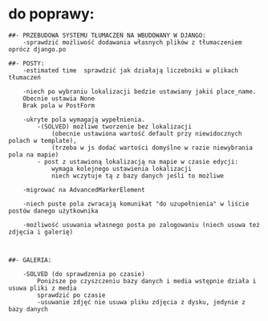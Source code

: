 # do poprawy:

    ##- PRZEBUDOWA SYSTEMU TŁUMACZEŃ NA WBUDOWANY W DJANGO:
        -sprawdzić możliwość dodawania własnych plików z tłumaczeniem oprócz django.po

    ##- POSTY:
        -estimated time  sprawdzić jak działają liczebniki w plikach tłumaczeń

        -niech po wybraniu lokalizacji bedzie ustawiany jakiś place_name.
        Obecnie ustawia None
        Brak pola w PostForm

        -ukryte pola wymagają wypełnienia.
            -(SOLVED) możliwe tworzenie bez lokalizacji
                (obecnie ustawiona wartość default przy niewidocznych polach w template),
                (trzeba w js dodać wartości domyślne w razie niewybrania pola na mapie)
            - post z ustawioną lokalizacją na mapie w czasie edycji:
                wymaga kolejnego ustawienia lokalizacji
                niech wczytuje tą z bazy danych jeśli to możliwe

        -migrować na AdvancedMarkerElement

        -niech puste pola zwracają komunikat "do uzupełnienia" w liście postów danego użytkownika

        -możliwość usuwania własnego posta po zalogowaniu (niech usuwa też zdjęcia i galerię)



    ##- GALERIA:

        -SOLVED (do sprawdzenia po czasie)
            Poniższe po czyszczeniu bazy danych i media wstępnie działa i usuwa pliki z media
            sprawdzić po czasie
            -usuwanie zdjęć nie usuwa pliku zdjęcia z dysku, jedynie z bazy danych